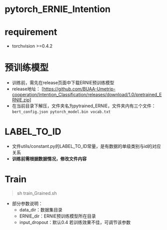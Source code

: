 # pytorch_ERNIE_Intention

# requirement
- torchvision >=0.4.2
# 预训练模型
- 训练前，需先在release页面中下载ERNIE预训练模型
- release地址： [https://github.com/BUAA-Umetrip-cooperation/Intention_Classification/releases/download/1.0/pretrained_ERNIE.zip]
- 在当前目录下解压，文件夹名为pytrained_ERNIE，文件夹内有三个文件： `bert_config.json
  pytorch_model.bin vocab.txt`

# LABEL_TO_ID
- 文件utils/constant.py的LABEL_TO_ID常量，是有数据的单级类别与id的对应关系
- **训练前需根据数据情况，修改文件内容**

# Train
> sh train_Grained.sh 

- 部分参数说明：
    -  data_dir：数据集目录
    -  ERNIE_dir：ERNIE预训练模型所在目录
    -  input_dropout：默认0.4 若训练效果不佳，可调节该参数
